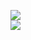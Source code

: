 [![](https://img.shields.io/badge/Made%20With-Github%20Spray-lightgrey.svg?style=for-the-badge&logo=github)](https://github.com/Annihil/github-spray#1328)  
[![](https://i.imgur.com/2DrTn0Z.gif)](https://github.com/Annihil/github-spray)
